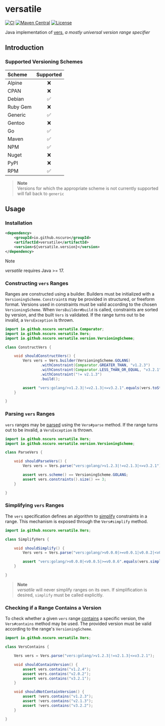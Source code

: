 # versatile

[![CI](https://github.com/nscuro/versatile/actions/workflows/ci.yml/badge.svg)](https://github.com/nscuro/versatile/actions/workflows/ci.yml)
[![Maven Central](https://maven-badges.herokuapp.com/maven-central/io.github.nscuro/versatile/badge.svg)](https://maven-badges.herokuapp.com/maven-central/io.github.nscuro/versatile)
[![License](http://img.shields.io/:license-apache-brightgreen.svg)](http://www.apache.org/licenses/LICENSE-2.0.html)

Java implementation of [vers](https://github.com/package-url/purl-spec/blob/version-range-spec/VERSION-RANGE-SPEC.rst),
*a mostly universal version range specifier*

## Introduction

### Supported Versioning Schemes

| Scheme   | Supported |
|:---------|:---------:|
| Alpine   |     ❌     |
| CPAN     |     ❌     |
| Debian   |     ✅     |
| Ruby Gem |     ❌     |
| Generic  |     ✅     |
| Gentoo   |     ❌     |
| Go       |     ✅     |
| Maven    |     ✅     |
| NPM      |     ✅     |
| Nuget    |     ❌     |
| PyPI     |     ❌     |
| RPM      |     ✅     |

> **Note**  
> Versions for which the appropriate scheme is not currently supported will fall back to `generic`

## Usage

### Installation

```xml
<dependency>
    <groupId>io.github.nscuro</groupId>
    <artifactId>versatile</artifactId>
    <version>${versatile.version}</version>
</dependency>
```

> [!NOTE]
> *versatile* requires Java >= 17.

### Constructing `vers` Ranges

Ranges are constructed using a builder. Builders must be initialized with a `VersioningScheme`.
`Constraint`s may be provided in structured, or freeform format. Versions used in constraints must
be valid according to the chosen `VersioningScheme`. When `VersBuilder#build` is called, constraints are sorted
by version, and the built `Vers` is validated. If the range turns out to be invalid, a `VersException` is thrown.

```java
import io.github.nscuro.versatile.Comparator;
import io.github.nscuro.versatile.Vers;
import io.github.nscuro.versatile.version.VersioningScheme;

class ConstructVers {

    void shouldConstructVers() {
        Vers vers = Vers.builder(VersioningScheme.GOLANG)
                .withConstraint(Comparator.GREATER_THAN, "v1.2.3")
                .withConstraint(Comparator.LESS_THAN_OR_EQUAL, "v3.2.1")
                .withConstraint("!= v2.1.3")
                .build();

        assert "vers:golang/>v1.2.3|!=v2.1.3|<=v3.2.1".equals(vers.toString());
    }

}
```

### Parsing `vers` Ranges

`vers` ranges may
be [parsed](https://github.com/package-url/purl-spec/blob/version-range-spec/VERSION-RANGE-SPEC.rst#parsing-and-validating-version-range-specifiers)
using the `Vers#parse` method. If the range turns out to be invalid, a `VersException` is thrown.

```java
import io.github.nscuro.versatile.Vers;
import io.github.nscuro.versatile.version.VersioningScheme;

class ParseVers {

    void shouldParseVers() {
        Vers vers = Vers.parse("vers:golang/>v1.2.3|!=v2.1.3|<=v3.2.1");

        assert vers.scheme() == VersioningScheme.GOLANG;
        assert vers.constraints().size() == 3;
    }

}
```

### Simplifying `vers` Ranges

The `vers` specification defines an algorithm
to [simplify](https://github.com/package-url/purl-spec/blob/version-range-spec/VERSION-RANGE-SPEC.rst#version-constraints-simplification)
constraints in a range. This mechanism is exposed through the `Vers#simplify` method.

```java
import io.github.nscuro.versatile.Vers;

class SimplifyVers {

    void shouldSimplify() {
        Vers vers = Vers.parse("vers:golang/>v0.0.0|>=v0.0.1|v0.0.2|<v0.0.3|v0.0.4|<v0.0.5|>=v0.0.6");

        assert "vers:golang/>v0.0.0|<v0.0.5|>=v0.0.6".equals(vers.simplify().toString());
    }

}
```

> **Note**  
> *versatile* will never simplify ranges on its own. If simplification is desired,
> `simplify` must be called explicitly.

### Checking if a Range Contains a Version

To check whether a given `vers`
range [contains](https://github.com/package-url/purl-spec/blob/version-range-spec/VERSION-RANGE-SPEC.rst#checking-if-a-version-is-contained-within-a-range)
a specific version, the `Vers#contains` method may be used. The provided version must be valid according
to the range's `VersioningScheme`.

```java
import io.github.nscuro.versatile.Vers;

class VersContains {

    Vers vers = Vers.parse("vers:golang/>v1.2.3|!=v2.1.3|<=v3.2.1");

    void shouldContainVersion() {
        assert vers.contains("v1.2.4");
        assert vers.contains("v2.0.2");
        assert vers.contains("v3.2.1");
    }

    void shouldNotContainVersion() {
        assert !vers.contains("v1.2.3");
        assert !vers.contains("v2.1.3");
        assert !vers.contains("v3.2.2");
    }

}
```
